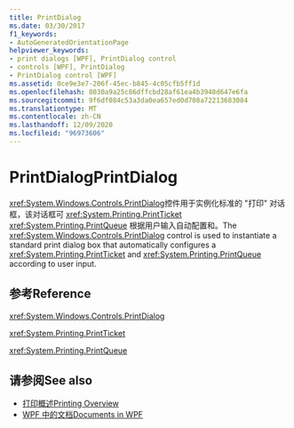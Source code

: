 ```yaml
---
title: PrintDialog
ms.date: 03/30/2017
f1_keywords:
- AutoGeneratedOrientationPage
helpviewer_keywords:
- print dialogs [WPF], PrintDialog control
- controls [WPF], PrintDialog
- PrintDialog control [WPF]
ms.assetid: 0ce9e3e7-206f-45ec-b845-4c05cfb5ff1d
ms.openlocfilehash: 8030a9a25c86dffcbd28af61ea4b3948d647e6fa
ms.sourcegitcommit: 9f6df084c53a3da0ea657ed0d708a72213683084
ms.translationtype: MT
ms.contentlocale: zh-CN
ms.lasthandoff: 12/09/2020
ms.locfileid: "96973606"
---
```

# <a name="printdialog"></a><span data-ttu-id="6c714-102">PrintDialog</span><span class="sxs-lookup"><span data-stu-id="6c714-102">PrintDialog</span></span>
<span data-ttu-id="6c714-103"><xref:System.Windows.Controls.PrintDialog>控件用于实例化标准的 "打印" 对话框，该对话框可 <xref:System.Printing.PrintTicket> <xref:System.Printing.PrintQueue> 根据用户输入自动配置和。</span><span class="sxs-lookup"><span data-stu-id="6c714-103">The <xref:System.Windows.Controls.PrintDialog> control is used to instantiate a standard print dialog box that automatically configures a <xref:System.Printing.PrintTicket> and <xref:System.Printing.PrintQueue> according to user input.</span></span>  
  
## <a name="reference"></a><span data-ttu-id="6c714-104">参考</span><span class="sxs-lookup"><span data-stu-id="6c714-104">Reference</span></span>  
 <xref:System.Windows.Controls.PrintDialog>  
  
 <xref:System.Printing.PrintTicket>  
  
 <xref:System.Printing.PrintQueue>  
  
## <a name="see-also"></a><span data-ttu-id="6c714-105">请参阅</span><span class="sxs-lookup"><span data-stu-id="6c714-105">See also</span></span>

- [<span data-ttu-id="6c714-106">打印概述</span><span class="sxs-lookup"><span data-stu-id="6c714-106">Printing Overview</span></span>](../advanced/printing-overview.md)
- [<span data-ttu-id="6c714-107">WPF 中的文档</span><span class="sxs-lookup"><span data-stu-id="6c714-107">Documents in WPF</span></span>](../advanced/documents-in-wpf.md)
